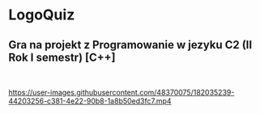 # **LogoQuiz**
## Gra na projekt z Programowanie w jezyku C2 (II Rok I semestr) [C++]

&nbsp;

https://user-images.githubusercontent.com/48370075/182035239-44203256-c381-4e22-90b8-1a8b50ed3fc7.mp4
